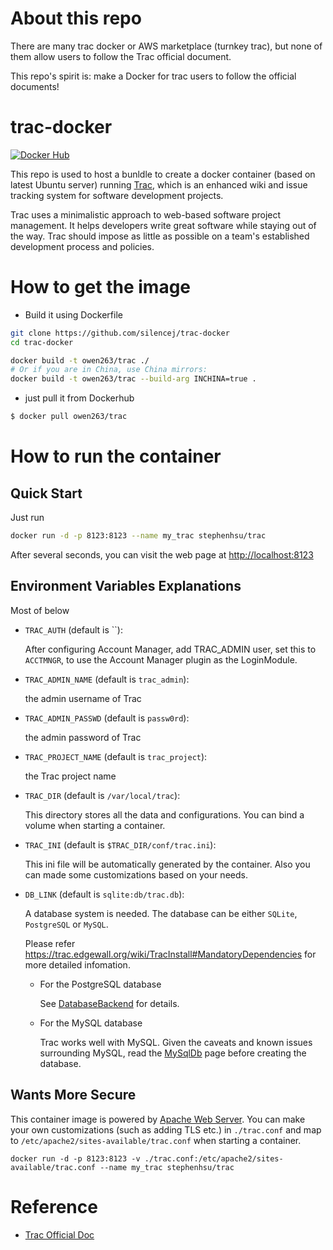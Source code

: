 # About this repo

There are many trac docker or AWS marketplace (turnkey trac), but none of them allow users to follow the Trac official document.

This repo's spirit is: make a Docker for trac users to follow the official documents!

# trac-docker

[![Docker Hub](https://img.shields.io/docker/pulls/owen263/trac)](https://hub.docker.com/r/owen263/trac/)

This repo is used to host a bunldle to create a docker container (based on latest Ubuntu server) running [Trac](http://trac.edgewall.org), which is an enhanced wiki and issue tracking system for software development projects.

Trac uses a minimalistic approach to web-based software project management. It helps developers write great software while staying out of the way. Trac should impose as little as possible on a team's established development process and policies.


# How to get the image

* Build it using Dockerfile

```bash
git clone https://github.com/silencej/trac-docker
cd trac-docker

docker build -t owen263/trac ./
# Or if you are in China, use China mirrors:
docker build -t owen263/trac --build-arg INCHINA=true .
```

* just pull it from Dockerhub

```bash
$ docker pull owen263/trac
```

# How to run the container

## Quick Start

Just run

``` bash
docker run -d -p 8123:8123 --name my_trac stephenhsu/trac
```

After several seconds, you can visit the web page at
<http://localhost:8123>

## Environment Variables Explanations

Most of below

* `TRAC_AUTH` (default is ``):

    After configuring Account Manager, add TRAC_ADMIN user, set this to `ACCTMNGR`, to use the Account Manager plugin as the LoginModule.


* `TRAC_ADMIN_NAME` (default is `trac_admin`):

    the admin username of Trac

* `TRAC_ADMIN_PASSWD` (default is `passw0rd`):

    the admin password of Trac

* `TRAC_PROJECT_NAME` (default is `trac_project`):

    the Trac project name

* `TRAC_DIR` (default is `/var/local/trac`):

    This directory stores all the data and configurations. You can bind a volume
    when starting a container.

* `TRAC_INI` (default is `$TRAC_DIR/conf/trac.ini`):

    This ini file will be automatically generated by the container.
    Also you can made some customizations based on your needs.

* `DB_LINK` (default is `sqlite:db/trac.db`):

    A database system is needed. The database can be either `SQLite`,
    `PostgreSQL` or `MySQL`.

    Please refer <https://trac.edgewall.org/wiki/TracInstall#MandatoryDependencies>
    for more detailed infomation.

    * For the PostgreSQL database

        See [DatabaseBackend](https://trac.edgewall.org/intertrac/DatabaseBackend%23Postgresql) for details.

    * For the MySQL database

        Trac works well with MySQL.
        Given the caveats and known issues surrounding MySQL,
        read the [MySqlDb](https://trac.edgewall.org/intertrac/MySqlDb) page
        before creating the database.


## Wants More Secure

This container image is powered by [Apache Web Server](https://httpd.apache.org/).
You can make your own customizations (such as adding TLS etc.) in
`./trac.conf` and map to `/etc/apache2/sites-available/trac.conf` when
starting a container.

```
docker run -d -p 8123:8123 -v ./trac.conf:/etc/apache2/sites-available/trac.conf --name my_trac stephenhsu/trac
```

# Reference

* [Trac Official Doc](https://trac.edgewall.org/wiki/TracGuide)
